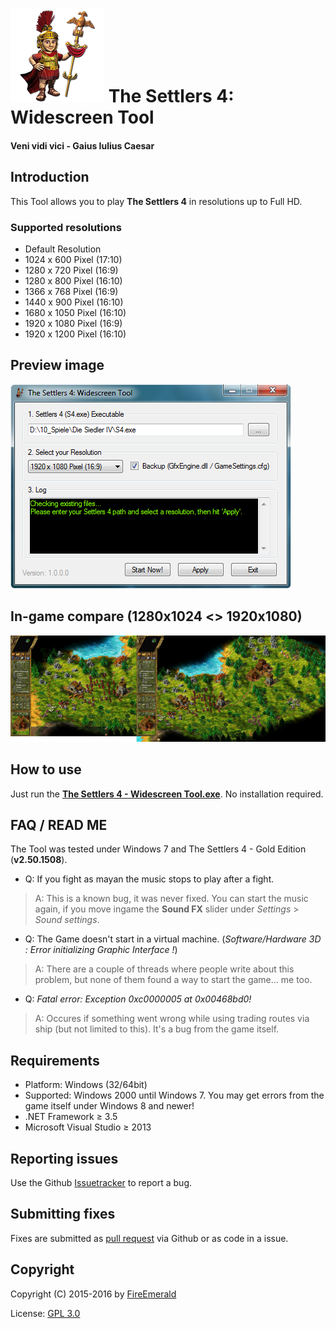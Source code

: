 # ![logo](icons/settlers_4_2_150.png) The Settlers 4: Widescreen Tool
#### Veni vidi vici - Gaius Iulius Caesar

## Introduction

This Tool allows you to play **The Settlers 4** in resolutions up to Full HD.

### Supported resolutions

- Default Resolution
- 1024 x 600 Pixel (17:10)
- 1280 x 720 Pixel (16:9)
- 1280 x 800 Pixel (16:10)
- 1366 x 768 Pixel (16:9)
- 1440 x 900 Pixel (16:10)
- 1680 x 1050 Pixel (16:10)
- 1920 x 1080 Pixel (16:9)
- 1920 x 1200 Pixel (16:10)

## Preview image

![preview](application/preview.png)

## In-game compare (1280x1024 <> 1920x1080)

[![ingame](icons/thumbnail.png)](https://github.com/FireEmerald/Settlers4-Widescreen-Tool/raw/master/icons/compare.png)

## How to use

Just run the **[The Settlers 4 - Widescreen Tool.exe](https://github.com/FireEmerald/Settlers4-Widescreen-Tool/raw/master/application/The%20Settlers%204%20-%20Widescreen%20Tool.exe)**. No installation required.

## FAQ / READ ME

The Tool was tested under Windows 7 and The Settlers 4 - Gold Edition (**v2.50.1508**).

- Q: If you fight as mayan the music stops to play after a fight.
> A: This is a known bug, it was never fixed. You can start the music again, if you move ingame the **Sound FX** slider under *Settings* > *Sound settings*.

- Q: The Game doesn't start in a virtual machine. (*Software/Hardware 3D : Error initializing Graphic Interface !*)
> A: There are a couple of threads where people write about this problem, but none of them found a way to start the game... me too.

- Q: *Fatal error: Exception 0xc0000005 at 0x00468bd0!*
> A: Occures if something went wrong while using trading routes via ship (but not limited to this). It's a bug from the game itself.

## Requirements

- Platform: Windows (32/64bit)
- Supported: Windows 2000 until Windows 7. You may get errors from the game itself under Windows 8 and newer!
- .NET Framework ≥ 3.5
- Microsoft Visual Studio ≥ 2013

## Reporting issues

Use the Github [Issuetracker](https://github.com/FireEmerald/Settlers4-Widescreen-Tool/issues) to report a bug.

## Submitting fixes

Fixes are submitted as [pull request](https://github.com/FireEmerald/Settlers4-Widescreen-Tool/pulls) via Github or as code in a issue.

## Copyright

Copyright (C) 2015-2016 by [FireEmerald](https://github.com/FireEmerald)

License: [GPL 3.0](doc/GPL_3_0.txt)
